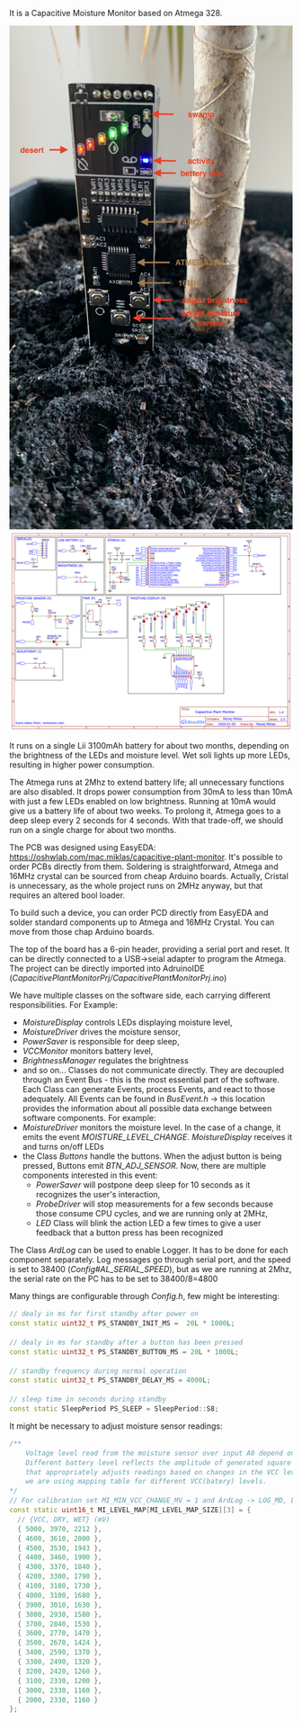 It is a Capacitive Moisture Monitor based on Atmega 328. 


<img src="/img/cover.jpg" width="600px"/>
<img src="/img/schematic.png" width="600px"/>

It runs on a single Lii 3100mAh battery for about two months, depending on the brightness of the LEDs and moisture level. Wet soli lights up more LEDs, resulting in higher power consumption. 

The Atmega runs at 2Mhz to extend battery life; all unnecessary functions are also disabled. It drops power consumption from 30mA to less than 10mA with just a few LEDs enabled on low brightness. Running at 10mA would give us a battery life of about two weeks. To prolong it, Atmega goes to a deep sleep every 2 seconds for 4 seconds. With that trade-off, we should run on a single charge for about two months.

The PCB was designed using EasyEDA: https://oshwlab.com/mac.miklas/capacitive-plant-monitor. It's possible to order PCBs directly from them. Soldering is straightforward, Atmega and 16MHz crystal can be sourced from cheap Arduino boards. Actually, Cristal is unnecessary, as the whole project runs on 2MHz anyway, but that requires an altered bool loader.

To build such a device, you can order PCD directly from EasyEDA and solder standard components up to Atmega and 16MHz Crystal. You can move from those chap Arduino boards. 

The top of the board has a 6-pin header, providing a serial port and reset. It can be directly connected to a USB->seial adapter to program the Atmega. The project can be directly imported into AdruinoIDE (*CapacitivePlantMonitorPrj/CapacitivePlantMonitorPrj.ino*)

We have multiple classes on the software side, each carrying different responsibilities. For Example: 
- *MoistureDisplay* controls LEDs displaying moisture level,
- *MoistureDriver* drives the moisture sensor,
- *PowerSaver* is responsible for deep sleep,
- *VCCMonitor* monitors battery level,
- *BrightnessManager* regulates the brightness 
- and so on...
Classes do not communicate directly. They are decoupled through an Event Bus - this is the most essential part of the software. Each Class can generate Events, process Events, and react to those adequately. All Events can be found in *BusEvent.h* -> this location provides the information about all possible data exchange between software components. For example:
- *MoistureDriver* monitors the moisture level. In the case of a change, it emits the event *MOISTURE_LEVEL_CHANGE*. *MoistureDisplay* receives it and turns on/off LEDs
- the Class *Buttons* handle the buttons. When the adjust button is being pressed, Buttons emit *BTN_ADJ_SENSOR*. Now, there are multiple components interested in this event:
	- *PowerSaver* will postpone deep sleep for 10 seconds as it recognizes the user's interaction, 
	- *ProbeDriver* will stop measurements for a few seconds because those consume CPU cycles, and we are running only at 2MHz,
	- *LED* Class will blink the action LED a few times to give a user feedback that a button press has been recognized

The Class *ArdLog* can be used to enable Logger. It has to be done for each component separately. Log messages go through serial port, and the speed is set to 38400 (*Config#AL_SERIAL_SPEED*), but as we are running at 2Mhz, the serial rate on the PC has to be set to 38400/8=4800

Many things are configurable through *Config.h*, few might be interesting:

``` cpp
// dealy in ms for first standby after power on
const static uint32_t PS_STANDBY_INIT_MS =  20L * 1000L;

// dealy in ms for standby after a button has been pressed
const static uint32_t PS_STANDBY_BUTTON_MS = 20L * 1000L;

// standby frequency during normal operation
const static uint32_t PS_STANDBY_DELAY_MS = 4000L;

// sleep time in seconds during standby
const static SleepPeriod PS_SLEEP = SleepPeriod::S8;
```

It might be necessary to adjust moisture sensor readings:
``` cpp
/**
    Voltage level read from the moisture sensor over input A0 depend on the VCC level, which changes with a battery charge.
    Different battery level reflects the amplitude of generated square wave for a sensor. It is hard to write a function
    that appropriately adjusts readings based on changes in the VCC level because it is not linear. For this reason,
    we are using mapping table for different VCC(batery) levels.
*/
// For calibration set MI_MIN_VCC_CHANGE_MV = 1 and ArdLog -> LOG_MD, LOG to true
const static uint16_t MI_LEVEL_MAP[MI_LEVEL_MAP_SIZE][3] = {
  // {VCC, DRY, WET} (mV)
  { 5000, 3970, 2212 },
  { 4600, 3610, 2000 },
  { 4500, 3530, 1943 },
  { 4400, 3460, 1900 },
  { 4300, 3370, 1840 },
  { 4200, 3300, 1790 },
  { 4100, 3180, 1730 },
  { 4000, 3100, 1680 },
  { 3900, 3010, 1630 },
  { 3800, 2930, 1580 },
  { 3700, 2840, 1530 },
  { 3600, 2770, 1470 },
  { 3500, 2670, 1424 },
  { 3400, 2590, 1370 },
  { 3300, 2490, 1320 },
  { 3200, 2420, 1260 },
  { 3100, 2330, 1200 },
  { 3000, 2330, 1160 },
  { 2000, 2330, 1160 }
};
```

 
